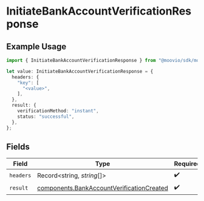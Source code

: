 # InitiateBankAccountVerificationResponse

## Example Usage

```typescript
import { InitiateBankAccountVerificationResponse } from "@moovio/sdk/models/operations";

let value: InitiateBankAccountVerificationResponse = {
  headers: {
    "key": [
      "<value>",
    ],
  },
  result: {
    verificationMethod: "instant",
    status: "successful",
  },
};
```

## Fields

| Field                                                                                                  | Type                                                                                                   | Required                                                                                               | Description                                                                                            |
| ------------------------------------------------------------------------------------------------------ | ------------------------------------------------------------------------------------------------------ | ------------------------------------------------------------------------------------------------------ | ------------------------------------------------------------------------------------------------------ |
| `headers`                                                                                              | Record<string, *string*[]>                                                                             | :heavy_check_mark:                                                                                     | N/A                                                                                                    |
| `result`                                                                                               | [components.BankAccountVerificationCreated](../../models/components/bankaccountverificationcreated.md) | :heavy_check_mark:                                                                                     | N/A                                                                                                    |